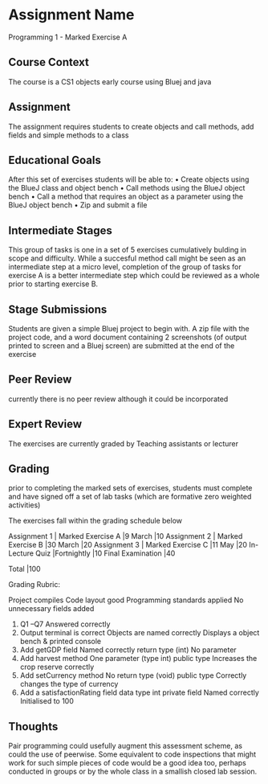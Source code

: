 # Assignment Name

Programming 1 - Marked Exercise A
## Course Context

The course is a CS1 objects early course using Bluej and java

## Assignment

The assignment requires students to create objects and call methods, add fields and simple methods to a class

## Educational Goals

After this set of exercises students will be able to:
•	Create objects using the BlueJ class and object bench
•	Call methods using the BlueJ object bench
•	Call a method that requires an object as a parameter using the BlueJ object bench
•	Zip and submit a file

## Intermediate Stages

This group of tasks is one in a set of 5 exercises cumulatively bulding in scope and difficulty.  While a succesful method call might be seen as an intermediate step at a micro level, completion of the group of tasks for exercise A is a better intermediate step which could be reviewed as a whole prior to starting exercise B.  



## Stage Submissions

Students are given a simple Bluej project to begin with.  A zip file with the project code, and a  word document containing 2 screenshots (of output printed to screen and a Bluej screen) are submitted at the end of the exercise

## Peer Review

currently there is no peer review although it could be incorporated

## Expert Review

The exercises are currently graded by Teaching assistants or lecturer 

## Grading

prior to completing the marked sets of exercises, students must complete and have signed off a set of lab tasks (which are formative zero weighted activities) 

The exercises fall within the grading schedule below

Assignment 1  | Marked Exercise A 	|9 March	        |10
Assignment 2  | Marked Exercise B	  |30 March	        |20
Assignment 3  | Marked Exercise C	  |11 May	          |20
In-Lecture Quiz	                    |Fortnightly	    |10
Final Examination 		                                |40

Total                                                 |100

Grading Rubric:

Project compiles
Code layout good
Programming standards applied
No unnecessary fields added

1.	Q1 –Q7
	Answered correctly
2.	Output terminal is correct
	Objects are named correctly
	Displays a object bench & printed console
3.	Add getGDP field
	Named correctly
	return type (int)
	No parameter
4.	Add harvest method
	One parameter (type int)
	public type
	Increases the crop reserve correctly
5.	Add setCurrency method
	No return type (void)
	public type
	Correctly changes the type of currency
6.	Add a satisfactionRating field
	data type int
	private field
	Named correctly
	Initialised to 100

## Thoughts

Pair programming could usefully augment this assessment scheme, as could the use of peerwise.  Some equivalent to code inspections that might work for such simple pieces of code would be a good idea too, perhaps conducted in groups or by the whole  class in a smallish closed lab session. 
